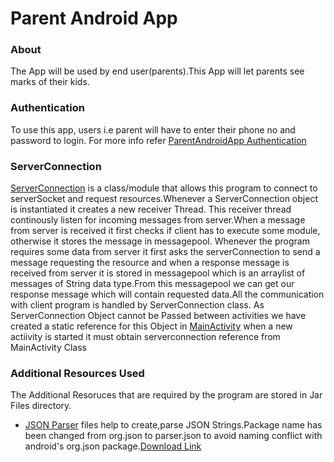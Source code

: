 # Parent Android App

### About

The App will be used by end user(parents).This App will let parents see marks of their kids.

### Authentication

To use this app, users i.e parent will have to enter their phone no and password to login. For more info refer [ParentAndroidApp Authentication](../Documentation/ParentAndroidApp%20Authentication.md)

### ServerConnection

[ServerConnection](./app/src/main/java/com/school/parentandroidapp/Server/ServerConnection.java) is a class/module that allows this program to connect to serverSocket and request resources.Whenever a ServerConnection object is instantiated it creates a new receiver Thread. This receiver thread continously listen for incoming messages from server.When a message from server is received it first checks if client has to execute some module, otherwise it stores the message in messagepool. Whenever the program requires some data from server it first asks the serverConnection to send a message requesting the resource and when a response message is received from server it is stored in messagepool which is an arraylist of messages of String data type.From this messagepool we can get our response message which will contain requested data.All the communication with client program is handled by ServerConnection class. As ServerConnection Object cannot be Passed between activities we have created a static reference for this Object in [MainActivity](./app/src/main/java/com/school/parentandroidapp/Activities/MainActivity.java) when a new actiivity is started it must obtain serverconnection reference from MainActivity Class

### Additional Resources Used

The Additional Resoruces that are required by the program are stored in Jar Files  directory.
* [JSON Parser](./app/libs/JSON%20Parser.jar) files help to create,parse JSON Strings.Package name has been changed from org.json to parser.json to avoid naming conflict with android's org.json package.[Download Link](https://repo1.maven.org/maven2/org/json/json/20220320/)